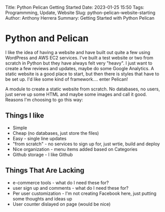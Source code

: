 Title: Python Pelican Getting Started
Date: 2023-01-25 15:50
Tags: Programmming, Update, Website
Slug: python-pelican-website-starting
Author: Anthony Herrera
Summary: Getting Started with Python Pelican

# Python and Pelican

I like the idea of having a website and have built out quite a few using WordPress and 
AWS EC2 services. I've built a test website or two from scratch in Python but they have 
always felt very "heavy". I just want to create a few reviews and updates, maybe do some
Google Analytics. A static website is a good place to start, but then there is 
styles that have to be set up. I'd like some kind of framework.... enter Pelican!

A module to create a static website from scratch. No databases, no users, just serve up some HTML and maybe some images and call it good. Reasons I'm choosing to go this way:

## Things I like

* Simple
* Cheap (no databases, just store the files)
* Easy - single line updates
* "from scratch" - no services to sign up for, just wrtie, build and deploy
* Nice organization - menu items added based on Categories 
* Github storage - I like Github

## Things That Are Lacking

* e-commerce tools - what do I need these for?
* user sign up and comments - what do I need these for?
* Per user customization - I'm not creating Facebook here, just putting some thoughts and ideas up
* User counter dislayed on page (would be nice)
